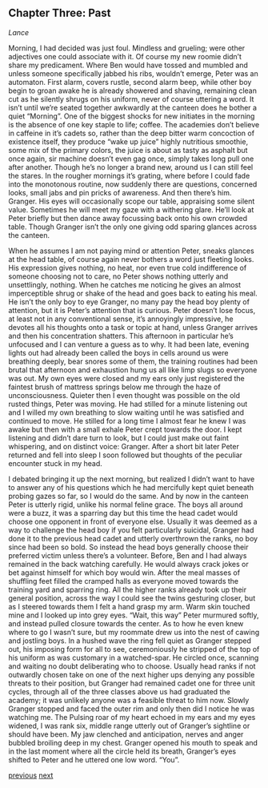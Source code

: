 ## Chapter Three: Past 
*Lance* 

Morning, I had decided was just foul. Mindless and grueling; were other adjectives one could associate with it. Of course my new roomie didn’t share my predicament. Where Ben would have tossed and mumbled and unless someone specifically jabbed his ribs, wouldn’t emerge, Peter was an automaton. First alarm, covers rustle, second alarm beep, while other boy begin to groan awake he is already showered and shaving, remaining clean cut as he silently shrugs on his uniform, never of course uttering a word. It isn’t until we’re seated together awkwardly at the canteen does he bother a quiet “Morning”. 
One of the biggest shocks for new initiates in the morning is the absence of one key staple to life; coffee. The academies don’t believe in caffeine in it’s cadets so, rather than the deep bitter warm concoction of existence itself, they produce “wake up juice” highly nutritious smoothie, some mix of the primary colors, the juice is about as tasty as asphalt but once again, sir machine doesn’t even gag once, simply takes long pull one after another. 
Though he’s no longer a brand new, around us I can still feel the stares. In the rougher mornings it’s grating, where before I could fade into the monotonous routine, now suddenly there are questions, concerned looks, small jabs and pin pricks of awareness. And then there’s him. 
Granger. His eyes will occasionally scope our table, appraising some silent value. Sometimes he will meet my gaze with a withering glare. He’ll look at Peter briefly but then dance away focussing back onto his own crowded table. Though Granger isn’t the only one giving odd sparing glances across the canteen. 

When he assumes I am not paying mind or attention Peter, sneaks glances at the head table, of course again never bothers a word just fleeting looks. His expression gives nothing, no heat, nor even true cold indifference of someone choosing not to care, no Peter shows nothing utterly and unsettlingly, nothing. When he catches me noticing he gives an almost imperceptible shrug or shake of the head and goes back to eating his meal. He isn’t the only boy to eye Granger, no many pay the head boy plenty of attention, but it is Peter’s attention that is curious. Peter doesn’t lose focus, at least not in any conventional sense, it’s annoyingly impressive, he devotes all his thoughts onto a task or topic at hand, unless Granger arrives and then his concentration shatters. This afternoon in particular he’s unfocused and I can venture a guess as to why. 
It had been late, evening lights out had already been called the boys in cells around us were breathing deeply, bear snores some of them, the training routines had been brutal that afternoon and exhaustion hung us all like limp slugs so everyone was out. My own eyes were closed and my ears only just registered the faintest brush of mattress springs below me through the haze of unconsciousness. Quieter then I even thought was possible on the old rusted things, Peter was moving. He had stilled for a minute listening out and I willed my own breathing to slow waiting until he was satisfied and continued to move. He stilled for a long time I almost fear he knew I was awake but then with a small exhale Peter crept towards the door. I kept listening and didn’t dare turn to look, but I could just make out faint whispering, and on distinct voice: Granger. After a short bit later Peter returned and fell into sleep I soon followed but thoughts of the peculiar encounter stuck in my head.

I debated bringing it up the next morning, but realized I didn’t want to have to answer any of his questions which he had mercifully kept quiet beneath probing gazes so far, so I would do the same. And by now in the canteen Peter is utterly rigid, unlike his normal feline grace. The boys all around were a buzz, it was a sparring day but this time the head cadet would choose one opponent in front of everyone else. Usually it was deemed as a way to challenge the head boy if you felt particularly suicidal, Granger had done it to the previous head cadet and utterly overthrown the ranks, no boy since had been so bold. So instead the head boys generally choose their preferred victim unless there’s a volunteer. Before, Ben and I had always remained in the back watching carefully. He would always crack jokes or bet against himself for which boy would win. After the meal masses of shuffling feet filled the cramped halls as everyone moved towards the training yard and sparring ring. All the higher ranks already took up their general position, across the way I could see the twins gesturing closer, but as I steered towards them I felt a hand grasp my arm. Warm skin touched mine and I looked up into grey eyes. “Wait, this way” Peter murmured softly, and instead pulled closure towards the center. As to how he even knew where to go I wasn’t sure, but my roommate drew us into the nest of cawing and jostling boys. In a hushed wave the ring fell quiet as Granger stepped out, his imposing form for all to see, ceremoniously he stripped of the top of his uniform as was customary in a watched-spar. He circled once, scanning and waiting no doubt deliberating who to choose. Usually head ranks if not outwardly chosen take on one of the next higher ups denying any possible threats to their position, but Granger had remained cadet one for three unit cycles, through all of the three classes above us had graduated the academy; it was unlikely anyone was a feasible threat to him now. Slowly Granger stopped and faced the outer rim and only then did I notice he was watching me. The Pulsing roar of my heart echoed in my ears and my eyes widened, I was rank six, middle range utterly out of Granger’s sightline or should have been. My jaw clenched and anticipation, nerves and anger bubbled broiling deep in my chest. Granger opened his mouth to speak and in the last moment where all the circle held its breath, Granger’s eyes shifted to Peter and he uttered one low word. “You”. 

[previous](topfour-03.html)
[next](topfour-05.html)
